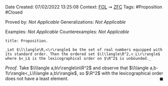 <br />
<br />

Date Created: 07/02/2022 13:25:08
Context: [$\textrm{FOL}$](obsidian://open?file=First%20Order%20Logic)$\,\,\rightsquigarrow\,\,$[$\textrm{ZFC}$](obsidian://open?file=Zermelo-Fraenkel%20Set%20Theory%20with%20Choice)
Tags: #Proposition #Closed 

Proved by: _Not Applicable_
Generalizations: _Not Applicable_

Examples: _Not Applicable_
Counterexamples: _Not Applicable_

``` ad-Proposition
title: Proposition.

_Let $\l\langle\R,<\r\rangle$ be the set of real numbers equipped with its standard order. Then the ordered set $\l\langle\R^2,<_L\r\rangle$ where $<_L$ is the lexicographical order on $\R^2$ is unbounded._

```

_Proof_. Take $\l\langle a,b\r\rangle\in\R^2$ and observe that $\l\langle a,b-1\r\rangle<_L\l\langle a,b\r\rangle$, so $\R^2$ with the lexicographical order does not have a least element.<span style="float:right;">$\blacksquare$</span>
